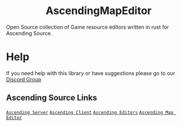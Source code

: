 <h1 align="center">
 AscendingMapEditor
</h1>
Open Source collection of Game resource editors written in rust for Ascending Source.

# Help
If you need help with this library or have suggestions please go to our [Discord Group](https://discord.gg/gVXNDwpS3Z)

## Ascending Source Links
[`Ascending Server`](https://github.com/AscendingCreations/AscendingServer)
[`Ascending Client`](https://github.com/AscendingCreations/AscendingClient)
[`Ascending Editors`](https://github.com/AscendingCreations/AscendingEditors)
[`Ascending Map Editor`](https://github.com/AscendingCreations/AscendingMapEditor)